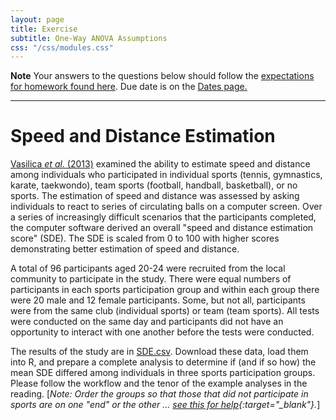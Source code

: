 ```yaml
---
layout: page
title: Exercise
subtitle: One-Way ANOVA Assumptions
css: "/css/modules.css"
---
```


<div class="alert alert-warning">
  <strong>Note</strong> Your answers to the questions below should follow the <a href="../resources/hwformat" target="_blank">expectations for homework found here</a>. Due date is on the <a href="../../resources/Dates-Current" target="_blank">Dates page.</a>
</div>

----

<!----
# Iron and Mining
In two previous exercises ([here](ANOVA1Assumptions_CE1.html#iron-and-mining) and [here](ANOVA1Transformations_CE1.html#iron-and-mining)), you have performed partial analyses of whether iron concentrations in streams differed among watersheds with different past mining activities. In this exercise bring those analyses, plus some new analyses, into a complete analysis that follows the workflow and the tenor of the example analyses in the reading.

&nbsp;
---->

# Speed and Distance Estimation
[Vasilica *et al.* (2013)](https://www.sciencedirect.com/science/article/pii/S1877042813017849) examined the ability to estimate speed and distance among individuals who participated in individual sports (tennis, gymnastics, karate, taekwondo), team sports (football, handball, basketball), or no sports. The estimation of speed and distance was assessed by asking individuals to react to series of circulating balls on a computer screen. Over a series of increasingly difficult scenarios that the participants completed, the computer software derived an overall "speed and distance estimation score" (SDE). The SDE is scaled from 0 to 100 with higher scores demonstrating better estimation of speed and distance.

A total of 96 participants aged 20-24 were recruited from the local community to participate in the study. There were equal numbers of participants in each sports participation group and within each group there were 20 male and 12 female participants. Some, but not all, participants were from the same club (individual sports) or team (team sports). All tests were conducted on the same day and participants did not have an opportunity to interact with one another before the tests were conducted.

The results of the study are in [SDE.csv](data/SDE.csv). Download these data, load them into R, and prepare a complete analysis to determine if (and if so how) the mean SDE differed among individuals in three sports participation groups. Please follow the workflow and the tenor of the example analyses in the reading. [*Note: Order the groups so that those that did not participate in sports are on one "end" or the other ... [see this for help](../resources/R_HowTo_Factor.html#change-order-of-levels){:target="_blank"}.*]

